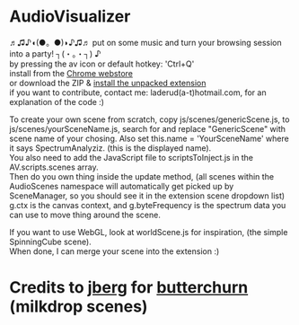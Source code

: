 # AudioVisualizer
♬♫♪◖(●。●)◗♪♫♬ put on some music and turn your browsing session into a party! ┐(・。・┐) ♪  
by pressing the av icon or default hotkey: 'Ctrl+Q'  
install from the [Chrome webstore](https://chrome.google.com/webstore/detail/audiovisualizer/bojhikphaecldnbdekplmadjkflgbkfh)  
or download the ZIP & [install the unpacked extension](http://superuser.com/a/247654)  
if you want to contribute, contact me: laderud(a-t)hotmail.com, for an explanation of the code :)

To create your own scene from scratch, copy js/scenes/genericScene.js, to js/scenes/yourSceneName.js, search for and replace "GenericScene" with scene name of your chosing. Also set this.name = 'YourSceneName' where it says SpectrumAnalyziz. (this is the displayed name).    
You also need to add the JavaScript file to scriptsToInject.js in the AV.scripts.scenes array.   
Then do you own thing inside the update method, (all scenes within the AudioScenes namespace will automatically get picked up by SceneManager, so you should see it in the extension scene dropdown list) g.ctx is the canvas context, and g.byteFrequency is the spectrum data you can use to move thing around the scene.

If you want to use WebGL, look at worldScene.js for inspiration, (the simple SpinningCube scene).   
When done, I can merge your scene into the extension :)

# Credits to [jberg](https://github.com/jberg) for [butterchurn](https://github.com/jberg/butterchurn) (milkdrop scenes)
